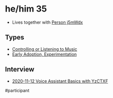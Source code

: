 # he/him 35
- Lives together with [Person j5mWdx](data/people/Person%20j5mWdx.md)

## Types
- [Controlling or Listening to Music](output/use-cases/Controlling%20or%20Listening%20to%20Music.md)
- [Early Adoption, Experimentation](output/use-cases/Early%20Adoption,%20Experimentation.md)

## Interview
- [2020-11-12 Voice Assistant Basics with YzCTXF](data/interviews/2020-11-12%20Voice%20Assistant%20Basics%20with%20YzCTXF.md)

#participant 